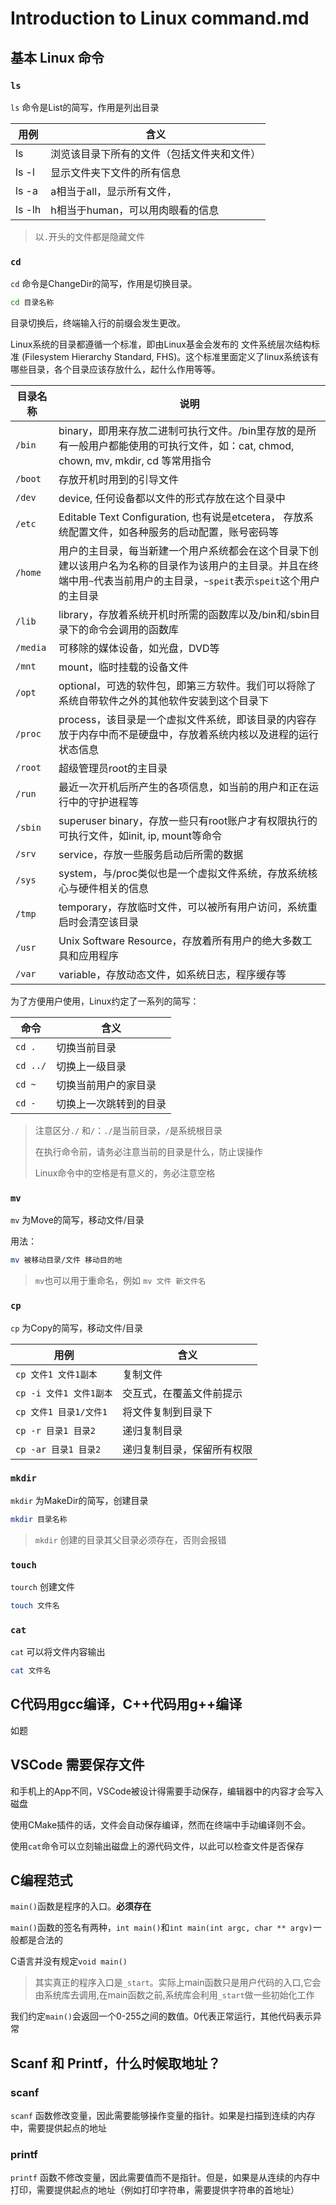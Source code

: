 # Introduction to Linux command.md

## 基本 Linux 命令

### `ls`

`ls` 命令是List的简写，作用是列出目录

|用例|含义|
|--|--|
|ls |浏览该目录下所有的文件（包括文件夹和文件）|
|ls -l|显示文件夹下文件的所有信息|
|ls -a |a相当于all，显示所有文件，|
|ls -lh|h相当于human，可以用肉眼看的信息|

> 以`.`开头的文件都是隐藏文件

### `cd`

`cd` 命令是ChangeDir的简写，作用是切换目录。

```bash
cd 目录名称
```

目录切换后，终端输入行的前缀会发生更改。

Linux系统的目录都遵循一个标准，即由Linux基金会发布的 文件系统层次结构标准 (Filesystem Hierarchy Standard, FHS)。这个标准里面定义了linux系统该有哪些目录，各个目录应该存放什么，起什么作用等等。

| 目录名称|说明|
|--|--|
|`/bin`|binary，即用来存放二进制可执行文件。/bin里存放的是所有一般用户都能使用的可执行文件，如：cat, chmod, chown, mv, mkdir, cd 等常用指令|
|`/boot`|存放开机时用到的引导文件|
|`/dev`|device, 任何设备都以文件的形式存放在这个目录中|
|`/etc`|Editable Text Configuration, 也有说是etcetera， 存放系统配置文件，如各种服务的启动配置，账号密码等|
|`/home`|用户的主目录，每当新建一个用户系统都会在这个目录下创建以该用户名为名称的目录作为该用户的主目录。并且在终端中用`~`代表当前用户的主目录，`~speit`表示`speit`这个用户的主目录|
|`/lib`|library，存放着系统开机时所需的函数库以及/bin和/sbin目录下的命令会调用的函数库|
|`/media`|可移除的媒体设备，如光盘，DVD等|
|`/mnt`|mount，临时挂载的设备文件|
|`/opt`|optional，可选的软件包，即第三方软件。我们可以将除了系统自带软件之外的其他软件安装到这个目录下|
|`/proc`|process，该目录是一个虚拟文件系统，即该目录的内容存放于内存中而不是硬盘中，存放着系统内核以及进程的运行状态信息|
|`/root`|超级管理员root的主目录|
|`/run`|最近一次开机后所产生的各项信息，如当前的用户和正在运行中的守护进程等|
|`/sbin`|superuser binary，存放一些只有root账户才有权限执行的可执行文件，如init, ip, mount等命令|
|`/srv`|service，存放一些服务启动后所需的数据|
|`/sys`|system，与/proc类似也是一个虚拟文件系统，存放系统核心与硬件相关的信息|
|`/tmp`|temporary，存放临时文件，可以被所有用户访问，系统重启时会清空该目录|
|`/usr`|Unix Software Resource，存放着所有用户的绝大多数工具和应用程序|
|`/var`|variable，存放动态文件，如系统日志，程序缓存等|

为了方便用户使用，Linux约定了一系列的简写：

| 命令 |含义|
|---|---|
|`cd .`|切换当前目录|
|`cd ../`|切换上一级目录|
|`cd ~`|切换当前用户的家目录|
|`cd -`|切换上一次跳转到的目录|

> 注意区分`./` 和`/`：`./`是当前目录，`/`是系统根目录
>
> 在执行命令前，请务必注意当前的目录是什么，防止误操作
>
> Linux命令中的空格是有意义的，务必注意空格

### `mv`

`mv` 为Move的简写，移动文件/目录

用法：

```bash
mv 被移动目录/文件 移动目的地
```

> `mv`也可以用于重命名，例如 `mv 文件 新文件名`

### `cp`

`cp` 为Copy的简写，移动文件/目录

|用例|含义|
|--|--|
|`cp 文件1 文件1副本` |复制文件|
|`cp -i 文件1 文件1副本`|交互式，在覆盖文件前提示|
|`cp 文件1 目录1/文件1` |将文件复制到目录下|
|`cp -r 目录1 目录2`|递归复制目录|
|`cp -ar 目录1 目录2`|递归复制目录，保留所有权限|

### `mkdir`

`mkdir` 为MakeDir的简写，创建目录

```bash
mkdir 目录名称
```

> `mkdir` 创建的目录其父目录必须存在，否则会报错

### `touch`

`tourch` 创建文件

```bash
touch 文件名
```

### `cat`

`cat` 可以将文件内容输出

```bash
cat 文件名
```

## C代码用gcc编译，C++代码用g++编译

如题

## VSCode 需要保存文件

和手机上的App不同，VSCode被设计得需要手动保存，编辑器中的内容才会写入磁盘

使用CMake插件的话，文件会自动保存编译，然而在终端中手动编译则不会。

使用`cat`命令可以立刻输出磁盘上的源代码文件，以此可以检查文件是否保存

## C编程范式

`main()`函数是程序的入口。**必须存在**

`main()`函数的签名有两种，`int main()`和`int main(int argc, char ** argv)`一般都是合法的

C语言并没有规定`void main()`

> 其实真正的程序入口是`_start`。实际上main函数只是用户代码的入口,它会由系统库去调用,在main函数之前,系统库会利用`_start`做一些初始化工作

我们约定`main()`会返回一个0-255之间的数值。0代表正常运行，其他代码表示异常

## Scanf 和 Printf，什么时候取地址？

### scanf

`scanf` 函数修改变量，因此需要能够操作变量的指针。如果是扫描到连续的内存中，需要提供起点的地址

### printf

`printf` 函数不修改变量，因此需要值而不是指针。但是，如果是从连续的内存中打印，需要提供起点的地址（例如打印字符串，需要提供字符串的首地址）
